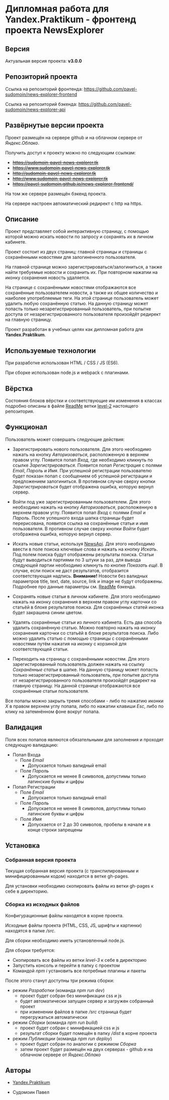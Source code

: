 # Дипломная работа для Yandex.Praktikum - фронтенд проекта NewsExplorer

## Версия

Актуальная версия проекта: **v3.0.0**

## Репозиторий проекта

Ссылка на репозиторий фронтенда: https://github.com/pavel-sudomoin/news-explorer-frontend

Ссылка на репозиторий бэкенда: https://github.com/pavel-sudomoin/news-explorer-api

## Развёрнутые версии проекта

Проект размещён на сервере github и на облачном сервере от *Яндекс.Облако*.

Получить доступ к проекту можно по следующим ссылкам:

* <s>https://sudomoin-pavel-news-explorer.tk</s>
* <s>https://www.sudomoin-pavel-news-explorer.tk</s>
* <s>http://sudomoin-pavel-news-explorer.tk</s>
* <s>http://www.sudomoin-pavel-news-explorer.tk</s>
* <s>https://pavel-sudomoin.github.io/news-explorer-frontend/</s>

На том же сервере размещён бэкенд проекта.

На сервере настроен автоматический редирект с http на https.

## Описание

Проект представляет собой интерактивную страницу, с помощью которой можно искать новости по запросу и сохранять их в личном кабинете.

Проект состоит из двух страниц: главной страницы и страницы с сохранёнными новостями для залогиненного пользователя.

На главной странице можно зарегистрироваться/залогиниться, а также найти требуемые новости и сохранить их. При повторном нажатии на иконку сохранения новость удаляется.

На странице с сохранёнными новостями отображаются все сохранённые пользователем новости, а также их общее количество и наиболее употребляемые теги. На этой странице пользователь может удалить любую сохранённую статью. На данную страницу может попасть только незарегистрированный пользователь, при попытке доступа от незарегистрированного пользователя произойдёт редирект на главную страницу.

Проект разработан в учебных целях как дипломная работа для **Yandex.Praktikum**.

## Используемые технологии

При разработке использован HTML / CSS / JS (ES6).

При сборке использован node.js и webpack с плагинами.

## Вёрстка

Состояния блоков вёрстки и соответствующие им изменения в классах подробно описаны в файле [ReadMe](https://github.com/pavel-sudomoin/news-explorer-frontend/blob/level-2/README.md) ветки [level-2](https://github.com/pavel-sudomoin/news-explorer-frontend/tree/level-2) настоящего репозитория.

## Функционал

Пользователь может совершать следующие действия:

* Зарегистрировать нового пользователя.
  Для этого необходимо нажать на кнопку *Авторизоваться*, расположенную в верхнем правом углу.
  Появится попап *Вход*, где необходимо кликнуть по ссылке *Зарегистрироваться*.
  Появится попап *Регистрация* с полями *Email*, *Пароль* и *Имя*.
  При успешной регистрации пользователю будет показан попап с сообщением об успешной регистрации и предложением залогиниться.
  В противном случае сверху кнопки *Зарегистрироваться* будет отображена ошибка, которую вернул сервер.

* Войти под уже зарегистрированным пользователем.
  Для этого необходимо нажать на кнопку *Авторизоваться*, расположенную в верхнем правом углу.
  Появится попап *Вход* с полями *Email* и *Пароль*.
  После успешного входа шапка страницы будет перерисована, появится ссылка на сохранённые статьи и имя пользователя.
  В противном случае сверху кнопки *Войти* будет отображена ошибка, которую вернул сервер.

* Искать новые статьи, используя [NewsApi](https://newsapi.org/).
  Для этого необходимо ввести в поле поиска ключевые слова и нажать на кнопку *Искать*.
  Под полем поиска будут отображены результаты поиска.
  Статьи будут выводиться партиями по 3 штуки за раз, для вывода следующей партии необходимо кликнуть по кнопке *Показать ещё*.
  В случае, если поиск не даст результатов, отобразится соответствующая надпись.
  **Внимание!** Новости без валидных параметров title, text, date, source, link и image не будут отображены. Подробнее про данные параметры см. [ReadMe](https://github.com/pavel-sudomoin/news-explorer-api/blob/level-1/README.md) бэкенда.

* Сохранять новые статьи в личном кабинете.
  Для этого необходимо нажать на иконку сохранения в верхнем правом углу карточки со статьёй в блоке результатов поиска.
  Для сохранённых статей иконка будет закрашена синим цветом.

* Удалять сохранённые статьи из личного кабинета.
  Есть два способа удалить сохранённую статью.
  Можно повторно нажать на иконку сохранения карточки со статьёй в блоке результатов поиска.
  Либо можно удалить статью с помощью страницы с сохранёнными новостями путём нажатия на иконку с корзиной для соответствующей статьи.

* Переходить на страницу с сохранёнными новостям.
  Для этого зарегистированный пользователь должен нажать на ссылку *Сохранённые статьи* в шапке.
  На данную страницу может попасть только незарегистрированный пользователь, при попытке доступа от незарегистрированного пользователя произойдёт редирект на главную страницу.
  На данной странице отображаются все сохранённые статьи пользователя.

Все попапы можно закрыть тремя способами - либо по нажатию иконки *X* в правом верхнем углу попапа, либо по нажатии клавиши *Esc*, либо по клику на затемнённом фоне вокруг попапа.

## Валидация

Поля всех попапов являются обязательными для заполнения и проходят следующую валидацию:

* Попап Входа
  - Поле *Email*
    - Допускается только валидный email
  - Поле *Пароль*
    - Допускается не менее 8 символов, допустимы только латинские буквы и цифры
* Попап Регистрации
  - Поле *Email*
    - Допускается только валидный email
  - Поле *Пароль*
    - Допускается не менее 8 символов, допустимы только латинские буквы и цифры
  - Поле *Имя*
    - Допускается от 2 до 30 символов, пробелы в начале и в конце строки запрещены

## Установка

### Собранная версия проекта

Текущая собранная версия проекта (с транспилированным и минифицированным кодом) находится в ветке gh-pages.

Для установки необходимо скопировать файлы из ветки gh-pages к себе в директорию.

### Сборка из исходных файлов

Конфигурационные файлы находятся в корне проекта.

Исходные файлы проекта (HTML, CSS, JS, шрифты и картинки) находятся в папке */src*.

Для сборки необходимо иметь установленный node.js.

Для сборки требуется:

* Cкопировать все файлы из ветки *level-3* к себе в директорию
* Запустить консоль и перейти в папку с проектом
* Командой *npm i* установить все потребные плагины и пакеты

После этого станут доступны три режима сборки:

* режим *Разработки* (команда *npm run dev*)
  - проект будет собран без минификации css и js
  - будет автоматически запущен сервер и загружен собранный проект
  - при изменении файлов в папке */src* страница будет перегружаться автоматически
* режим *Сборки* (команда *npm run build*)
  - проект будет собран с минификацией css и js
  - результат сборки будет помещён в папку */dist* в корне проекта
* режим *Публикации* (команда *npm run deploy*)
  - проект будет собран по аналогии с режимом *Сборка*
  - затем проект будет размещён на двух серверах - github и на облачном сервере от *Яндекс.Облако*

## Авторы

* [Yandex.Praktikum](https://praktikum.yandex.ru/)

* Судомоин Павел
